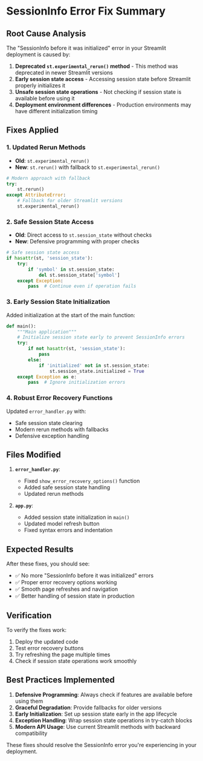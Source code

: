 # SessionInfo Error Fix Summary

## Root Cause Analysis

The "SessionInfo before it was initialized" error in your Streamlit deployment is caused by:

1. **Deprecated `st.experimental_rerun()` method** - This method was deprecated in newer Streamlit versions
2. **Early session state access** - Accessing session state before Streamlit properly initializes it
3. **Unsafe session state operations** - Not checking if session state is available before using it
4. **Deployment environment differences** - Production environments may have different initialization timing

## Fixes Applied

### 1. **Updated Rerun Methods**
- **Old**: `st.experimental_rerun()`
- **New**: `st.rerun()` with fallback to `st.experimental_rerun()`

```python
# Modern approach with fallback
try:
    st.rerun()
except AttributeError:
    # Fallback for older Streamlit versions
    st.experimental_rerun()
```

### 2. **Safe Session State Access**
- **Old**: Direct access to `st.session_state` without checks
- **New**: Defensive programming with proper checks

```python
# Safe session state access
if hasattr(st, 'session_state'):
    try:
        if 'symbol' in st.session_state:
            del st.session_state['symbol']
    except Exception:
        pass  # Continue even if operation fails
```

### 3. **Early Session State Initialization**
Added initialization at the start of the main function:

```python
def main():
    """Main application"""
    # Initialize session state early to prevent SessionInfo errors
    try:
        if not hasattr(st, 'session_state'):
            pass
        else:
            if 'initialized' not in st.session_state:
                st.session_state.initialized = True
    except Exception as e:
        pass  # Ignore initialization errors
```

### 4. **Robust Error Recovery Functions**
Updated `error_handler.py` with:
- Safe session state clearing
- Modern rerun methods with fallbacks
- Defensive exception handling

## Files Modified

1. **`error_handler.py`**:
   - Fixed `show_error_recovery_options()` function
   - Added safe session state handling
   - Updated rerun methods

2. **`app.py`**:
   - Added session state initialization in `main()`
   - Updated model refresh button
   - Fixed syntax errors and indentation

## Expected Results

After these fixes, you should see:
- ✅ No more "SessionInfo before it was initialized" errors
- ✅ Proper error recovery options working
- ✅ Smooth page refreshes and navigation
- ✅ Better handling of session state in production

## Verification

To verify the fixes work:
1. Deploy the updated code
2. Test error recovery buttons
3. Try refreshing the page multiple times
4. Check if session state operations work smoothly

## Best Practices Implemented

1. **Defensive Programming**: Always check if features are available before using them
2. **Graceful Degradation**: Provide fallbacks for older versions
3. **Early Initialization**: Set up session state early in the app lifecycle
4. **Exception Handling**: Wrap session state operations in try-catch blocks
5. **Modern API Usage**: Use current Streamlit methods with backward compatibility

These fixes should resolve the SessionInfo error you're experiencing in your deployment.
